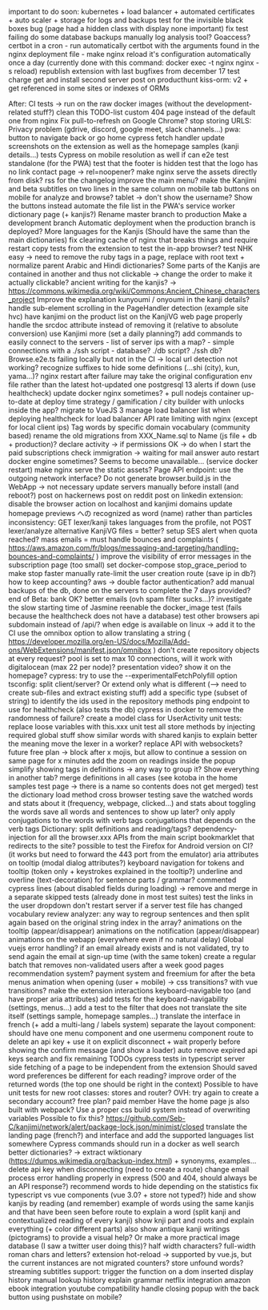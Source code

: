 important to do soon:
    kubernetes + load balancer + automated certificates + auto scaler + storage for logs and backups
    test for the invisible black boxes bug (page had a hidden class with display none important)
    fix test failing
    do some database backups manually
    log analysis tool? Goaccess?
    certbot in a cron
        - run automatically certbot with the arguments found in the nginx deployment file
        - make nginx reload it's configuration automatically once a day (currently done with this command: docker exec -t nginx nginx -s reload)
    republish extension with last bugfixes from december 17
    test charge
    get and install second server
    post on producthunt
    kiss-orm: v2 + get referenced in some sites or indexes of ORMs

After:
    CI tests -> run on the raw docker images (without the development-related stuff?)
    clean this TODO-list
    custom 404 page instead of the default one from nginx
    Fix pull-to-refresh on Google Chrome?
    stop storing URLS: Privacy problem (gdrive, discord, google meet, slack channels...)
    pwa: button to navigate back or go home
    cypress fetch handler
    update screenshots on the extension as well as the homepage samples (kanji details...)
    tests Cypress on mobile resolution as well
    if can e2e test standalone (for the PWA)
        test that the footer is hidden
        test that the logo has no link
    contact page -> rel=noopener?
    make nginx serve the assets directly from disk?
    rss for the changelog
    improve the main menu?
        make the Kanjimi and beta subtitles on two lines in the same column on mobile
        tab buttons on mobile for analyze and browse?
        tablet -> don't show the username? Show the buttons instead
    automate the file list in the PWA's service worker
    dictionary page (+ kanjis?)
    Rename master branch to production
    Make a development branch
    Automatic deployment when the production branch is deployed?
    More languages for the Kanjis (Should have the same than the main dictionaries)
    fix clearing cache of nginx that breaks things and require restart
    copy tests from the extension to test the in-app browser?
    test NHK easy -> need to remove the ruby tags in a page, replace with root text + normalize parent
    Arabic and Hindi dictionaries?
    Some parts of the Kanjis are contained in another and thus not clickable -> change the order to make it actually clickable?
    ancient writing for the kanjis? -> https://commons.wikimedia.org/wiki/Commons:Ancient_Chinese_characters_project
    Improve the explanation kunyoumi / onyoumi in the kanji details?
    handle sub-element scrolling in the PageHandler detection (example site hvc)
    have kanjimi on the product list on the KanjiVG web page
    properly handle the srcdoc attribute instead of removing it (relative to absolute conversion)
    use Kanjimi more (set a daily planning?)
    add commands to easily connect to the servers
        - list of server ips with a map?
        - simple connections with a ./ssh script
        - database? ./db script? ./ssh db?
    Browse.e2e.ts failing locally but not in the CI -> local url detection not working?
    recognize suffixes to hide some definitions (...shi (city), kun, yama...)?
    nginx restart after failure may take the original configuration env file rather than the latest hot-updated one
    postgresql 13
    alerts if down (use healthcheck)
    update docker nginx sometimes? + pull nodejs container up-to-date at deploy time
    strategy / gamification / city builder with unlocks inside the app?
    migrate to VueJS 3
    manage load balancer list when deploying
    healthcheck for load balancer
    API rate limiting with nginx (except for local client ips)
    Tag words by specific domain vocabulary (community based)
    rename the old migrations from XXX_Name.sql to Name (js file + db + production)?
    declare activity -> if permissions OK -> do when I start the paid subscriptions
    check immigration -> waiting for mail answer
    auto restart docker engine sometimes? Seems to become unavailable... (service docker restart)
    make nginx serve the static assets?
    Page API endpoint: use the outgoing network interface?
    Do not generate browser.build.js in the WebApp -> not necessary
    update servers manually before install (and reboot?)
    post on hackernews
    post on reddit
    post on linkedin
    extension: disable the browser action on localhost and kanjimi domains
    update homepage previews
    への recognized as word (name) rather than particles
    inconsistency: GET lexer/kanji takes languages from the profile, not POST lexer/analyze
    alternative KanjiVG files = better?
    setup SES alert when quota reached?
    mass emails = must handle bounces and complaints ( https://aws.amazon.com/fr/blogs/messaging-and-targeting/handling-bounces-and-complaints/ )
    improve the visibility of error messages in the subscription page (too small)
    set docker-compose stop_grace_period to make stop faster
    manually rate-limit the user creation route (save ip in db?)
    how to keep accounting?
    aws -> double factor authentication?
    add manual backups of the db, done on the servers to complete the 7 days provided?
    end of Beta: bank OK?
    better emails (ovh spam filter sucks...)?
    investigate the slow starting time of Jasmine
    reenable the docker_image test (fails because the healthcheck does not have a database)
    test other browsers
    api subdomain instead of /api/?
    when edge is available on linux -> add it to the CI
    use the omnibox option to allow translating a string ( https://developer.mozilla.org/en-US/docs/Mozilla/Add-ons/WebExtensions/manifest.json/omnibox )
    don't create repository objects at every request?
    pool is set to max 10 connections, will it work with digitalocean (max 22 per node)?
    presentation video? show it on the homepage?
    cypress: try to use the --experimentalFetchPolyfill option
    tsconfig: split client/server? Or extend only what is different (--> need to create sub-files and extract existing stuff)
    add a specific type (subset of string) to identify the ids used in the repository methods
    ping endpoint to use for healthcheck (also tests the db)
    cypress in docker to remove the randomness of failure?
    create a model class for UserActivity
    unit tests: replace loose variables with this.xxx
    unit test all store methods by injecting required global stuff
    show similar words with shared kanjis to explain better the meaning
    move the lexer in a worker?
    replace API with websockets?
    future free plan -> block after x mojis, but allow to continue a session on same page for x minutes
    add the zoom on readings inside the popup
    simplify showing tags in definitions -> any way to group it? Show everything in another tab?
    merge definitions in all cases (see kotoba in the home samples test page -> there is a name so contents does not get merged)
    test the dictionary load method
    cross browser testing
    save the watched words and stats about it (frequency, webpage, clicked...) and stats about toggling the words
    save all words and sentences to show up later?
    only apply conjugations to the words with verb tags
    conjugations that depends on the verb tags
    Dictionary: split definitions and reading/tags?
    dependency-injection for all the browser.xxx APIs from the main script
    bookmarklet that redirects to the site?
    possible to test the Firefox for Android version on CI? (it works but need to forward the 443 port from the emulator)
    aria attributes on tooltip (modal dialog attributes?)
    keyboard navigation for tokens and tooltip (token only + keystrokes explained in the tooltip?)
    underline and overline (text-decoration) for sentence parts / grammar?
    commented cypress lines (about disabled fields during loading) -> remove and merge in a separate skipped tests (already done in most test suites)
    test the links in the user dropdown
    don't restart server if a server test file has changed
    vocabulary review
    analyzer: any way to regroup sentences and then split again based on the original string index in the array?
    animations on the tooltip (appear/disappear)
    animations on the notification (appear/disappear)
    animations on the webapp (everywhere even if no natural delay)
    Global vuejs error handling?
    if an email already exists and is not validated, try to send again the email at sign-up time (with the same token)
    create a regular batch that removes non-validated users after a week
    good pages recommendation system?
    payment system and freemium for after the beta
    menus animation when opening (user + mobile) -> css transitions? with vue transitions?
    make the extension interactions keyboard-navigable too (and have proper aria attributes)
    add tests for the keyboard-navigability (settings, menus...)
    add a test to the filter that does not translate the site itself (settings sample, homepage samples...)
    translate the interface in french (+ add a multi-lang / labels system)
    separate the layout component: should have one menu component and one usermenu component
    route to delete an api key + use it on explicit disconnect + wait properly before showing the confirm message (and show a loader)
    auto remove expired api keys
    search and fix remaining TODOs
    cypress tests in typescript
    server side fetching of a page to be independent from the extension
    Should saved word preferences be different for each reading?
    improve order of the returned words (the top one should be right in the context)
    Possible to have unit tests for new root classes: stores and router?
    OVH: try again to create a secondary account?
    free plan?
    paid member
    Have the home page js also built with webpack?
    Use a proper css build system instead of overwriting variables
    Possible to fix this? https://github.com/Seb-C/kanjimi/network/alert/package-lock.json/minimist/closed
    translate the landing page (french?) and interface and add the supported languages list somewhere
    Cypress commands should run in a docker as well
    search better dictionaries? -> extract wiktionary (https://dumps.wikimedia.org/backup-index.html) + synonyms, examples...
    delete api key when disconnecting (need to create a route)
    change email process
    error handling properly in express (500 and 404, should always be an API response?)
    recommend words to hide depending on the statistics
    fix typescript vs vue components (vue 3.0? + store not typed?)
    hide and show kanjis by reading (and remember)
    example of words using the same kanjis and that have been seen before
    route to explain a word (split kanji and contextualized reading of every kanji)
    show knji part and roots and explain everything (+ color different parts)
    also show antique kanji writings (pictograms) to provide a visual help? Or make a more practical image database (I saw a twitter user doing this)?
    half width characters? full-width roman chars and letters?
    extension hot-reload -> supported by vue.js, but the current instances are not migrated
    counters?
    store unfound words?
    streaming subtitles support: trigger the function on a dom inserted
    display history
    manual lookup history
    explain grammar
    netflix integration
    amazon ebook integration
    youtube compatibility
    handle closing popup with the back button using pushstate on mobile?

